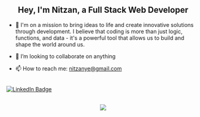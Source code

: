 <!-- &nbsp;      ![background-nitzan-smulevici](https://user-images.githubusercontent.com/93406243/187048897-c24fbc02-a0f0-4c11-baac-db4d92e9a716.jpg) -->

## <div align='center'>Hey, I'm Nitzan, a Full Stack Web Developer</div>

- 🌱 I'm on a mission to bring ideas to life and create innovative solutions through development. 
      I believe that coding is more than just logic, functions, and data - it's a powerful tool that allows us to build and shape the world around us.
  
- 👯 I’m looking to collaborate on anything 

- 📫 How to reach me: nitzanye@gmail.com

<br/> 
<div id="badges" >
  <a href="https://www.linkedin.com/in/nitzan-smulevici/">
    <img src="https://img.shields.io/badge/LinkedIn-blue?style=for-the-badge&logo=linkedin&logoColor=white" alt="LinkedIn Badge"/>
  </a>
</div>

<br/>  
<p align="center">
  <a href="https://skillicons.dev">
    <img src="https://skillicons.dev/icons?i=js,html,css,react,redux,ts,express,nextjs,nodejs,mongodb,vercel,git,figma" />
  </a>
</p>



